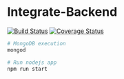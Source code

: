 # Integrate-Backend


[![Build Status](https://travis-ci.com/SferaDev/Integrate-Backend.svg?token=dBxVvPaCgpjmxeS8Cwbr&branch=master)](https://travis-ci.com/SferaDev/Integrate-Backend)
[![Coverage Status](https://coveralls.io/repos/github/SferaDev/Integrate-Backend/badge.svg?branch=master)](https://coveralls.io/github/SferaDev/Integrate-Backend?branch=master)

``` bash
# MongoDB execution
mongod

# Run nodejs app
npm run start
